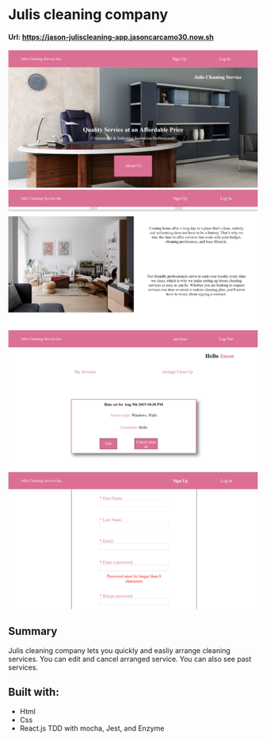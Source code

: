 # Julis cleaning company

#### Url: https://jason-juliscleaning-app.jasoncarcamo30.now.sh

![Julis landing page](/julis-screenshots/Landingpage.png)
![Julis landing page](/julis-screenshots/Landingpage2.png)
![Julis landing page](/julis-screenshots/services.png)
![Julis landing page](/julis-screenshots/signup.png)

## Summary
Julis cleaning company lets you quickly and easliy arrange cleaning services. You can edit and cancel arranged service. You can also see past services.

## Built with:
- Html
- Css
- React.js
TDD with mocha, Jest, and Enzyme
